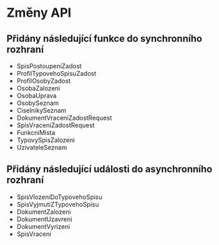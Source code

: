 # Změny API

## Přidány následující funkce do synchronního rozhraní

* SpisPostoupeniZadost
* ProfilTypovehoSpisuZadost
* ProfilOsobyZadost
* OsobaZalozeni
* OsobaUprava
* OsobySeznam
* CiselnikySeznam
* DokumentVraceniZadostRequest
* SpisVraceniZadostRequest
* FunkcniMista
* TypovySpisZalozeni
* UzivateleSeznam

## Přidány následující události do asynchronního rozhraní

* SpisVlozeniDoTypovehoSpisu
* SpisVyjmutiZTypovehoSpisu
* DokumentZalozeni
* DokumentUzavreni
* DokumentVyrizeni
* SpisVraceni







